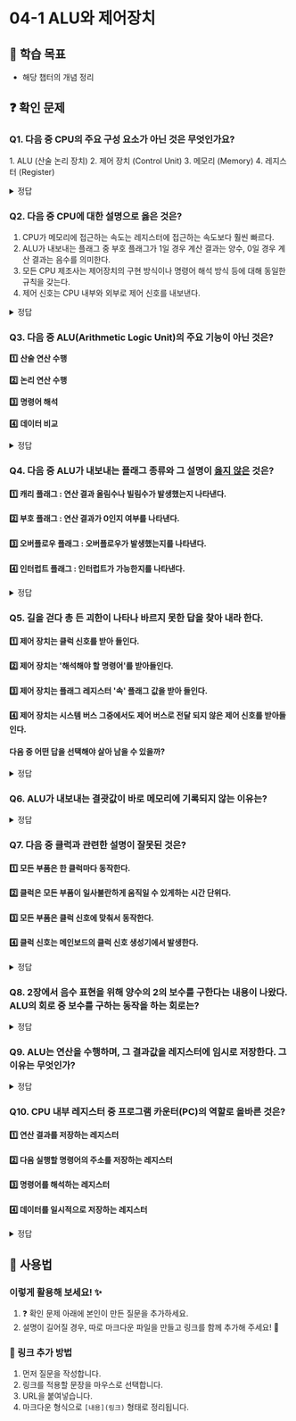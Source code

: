 # 04-1 ALU와 제어장치

## 📌 학습 목표
- 해당 챕터의 개념 정리

## ❓ 확인 문제

### Q1. 다음 중 CPU의 주요 구성 요소가 아닌 것은 무엇인가요?

1️. ALU (산술 논리 장치)
2️. 제어 장치 (Control Unit)
3️. 메모리 (Memory)
4️. 레지스터 (Register)

<details>
<summary>정답</summary>

3️. 메모리 (Memory) X

- **3. 메모리**   
  - 메모리는 CPU외부에 존재하는 장치로, CPU가 필요할 때 데이터를 저장하거나 불러오는 역할을 합니다.
  - CPU 내부의 구성 요소는 아니지만, 명령어와 데이터를 저장하는 중요한 요소입니다.

**[해설]**

- **1. ALU(Arithmetic Logic Unit) - 산술 논리 장치**   
  - 덧셈, 뺄셈 등의 **산술 연산**과 AND, OR 같은 **논리 연산**을 주로 수행합니다.

- **2. 제어장치(Control Unit)**   
  - 프로그램 명령어를 해석하고. **CPU 내부 장치 및 외부 장치의 동작** 을 제어합니다
  - 연산 순서를 조정하며, 데이터 흐름을 관리하는 역할을 합니다.
  
- **4. 레지스터(Register)**  ❌ 
  - CPU 내부에 존재하는 **고속 임시 저장소**로, 연산에 필요한 데이터를 저장하고 관리합니다.
  - 메모리보다 속도가 빠르며, 연산 시 자주 사용합니다.
---

</details>

### Q2. 다음 중 **CPU에 대한 설명으로 옳은 것**은?

1. CPU가 메모리에 접근하는 속도는 레지스터에 접근하는 속도보다 훨씬 빠르다. 
2. ALU가 내보내는 플래그 중 부호 플래그가 1일 경우 계산 결과는 양수, 0일 경우 계산 결과는 음수를 의미한다. 
3. 모든 CPU 제조사는 제어장치의 구현 방식이나 명령어 해석 방식 등에 대해 동일한 규칙을 갖는다. 
4. 제어 신호는 CPU 내부와 외부로 제어 신호를 내보낸다.

<details>
<summary>정답</summary>

④ 제어 신호는 CPU 내부와 외부로 제어 신호를 내보낸다.

**[해설]**  

- **① CPU가 메모리에 접근하는 속도는 레지스터에 접근하는 속도보다 훨씬 빠르다.**  ❌ 
  - CPU의 **레지스터(Register)는 CPU 내부에 위치하여 가장 빠르게 접근할 수 있는 저장 공간**이다.  
  - 반면, **메모리(RAM)는 CPU 외부에 위치하며, 데이터를 읽고 쓰기 위해 버스를 통해 접근해야 하므로 속도가 상대적으로 느리다.**  
  - 일반적으로 **레지스터 > 캐시 메모리 > RAM > SSD/HDD 순으로 접근 속도가 빠르다.**  

- **② ALU가 내보내는 플래그 중 부호 플래그가 1일 경우 계산 결과는 양수, 0일 경우 계산 결과는 음수를 의미한다.**  ❌
  - **부호 플래그(Sign Flag, SF)**는 연산 결과의 최상위 비트(MSB, Most Significant Bit)를 나타내는 플래그이다.  
  - **부호 비트가 1이면 음수, 0이면 양수를 의미한다.** (2의 보수 표현 사용)  
  - 따라서 **부호 플래그가 1이면 음수, 0이면 양수를 의미하므로 문제의 설명이 틀렸다.**  

- **③ 모든 CPU 제조사는 제어장치의 구현 방식이나 명령어 해석 방식 등에 대해 동일한 규칙을 갖는다.**  ❌
  - CPU의 설계 방식은 제조사마다 다를 수 있다.  
  - 예를 들어, **Intel과 AMD의 CPU는 명령어 집합 아키텍처(ISA)가 유사하지만, 마이크로아키텍처 설계 방식은 다르다.**  
  - 또한, **RISC 계열(CPU 명령어가 단순한 구조)과 CISC 계열(CPU 명령어가 복잡한 구조) CPU는 명령어 처리 방식이 다르다.**  
  - 따라서 **모든 CPU 제조사가 동일한 규칙을 갖는 것은 아니다.**  

- **④ 제어 신호는 CPU 내부와 외부로 제어 신호를 내보낸다.**  ✅
  - **제어 장치(Control Unit, CU)는 CPU 내부와 외부의 장치들이 올바르게 동작하도록 제어 신호를 생성하여 전달한다.**  
  - **CPU 내부에서는 ALU, 레지스터 등의 동작을 제어하며, 외부에서는 메모리, 입출력 장치 등과의 데이터 교환을 관리한다.**  
  - 예를 들어, **메모리 읽기(Read), 쓰기(Write) 신호, 인터럽트 신호, 동기 신호 등이 포함된다.**  
  - 따라서 **제어 신호는 CPU 내부뿐만 아니라 외부로도 출력된다.**


---

</details>

### Q3. 다음 중 ALU(Arithmetic Logic Unit)의 주요 기능이 아닌 것은?

**1️⃣** **산술 연산 수행**

**2️⃣** **논리 연산 수행**

**3️⃣** **명령어 해석**

**4️⃣** **데이터 비교**

<details>
<summary>정답</summary>

**3️⃣** **명령어 해석**

**[해설]**

**1️⃣,2️⃣,4️⃣** **ALU** 수행 연산
1. 덧셈,뺄셈,곱셈,나눗셈 등 기본적인 산술 연산을 수행함
2. AND, OR, XOR, NOT 등의 논리 연산을 수행함
4. 크기 비교(A>B, A==B)등의 연산을 수행함
- ※ 비교 연산의 결과는 조건 플래그에 저장되어 추후 조건 명령어에서 사용 가능

**3️⃣** 명령어 해석 -> **제어장치** 담당


---

</details>

### Q4. 다음 중 ALU가 내보내는 플래그 종류와 그 설명이 <U>옳지 않은</U> 것은?

#### 1️⃣ 캐리 플래그 : 연산 결과 올림수나 빌림수가 발생했는지 나타낸다.
#### 2️⃣ 부호 플래그 : 연산 결과가 0인지 여부를 나타낸다.
#### 3️⃣ 오버플로우 플래그 : 오버플로우가 발생했는지를 나타낸다.
#### 4️⃣ 인터럽트 플래그 : 인터럽트가 가능한지를 나타낸다.

<details>
<summary>정답</summary>

#### 2️⃣ 부호 플래그

- 부호 플래그는 연산 결과의 부호를 나타냅니다.
- 연산 결과가 0인지 여부를 나타내는 플래그는 제로 플래그 입니다.
- 부호 플래그의 활용
    - 레지스터에 결과값이 이진수로 저장되었을 때, 플래그 레지스터에서 부호 플래그가 1임을 확인한다면 결과값에 2의 보수를 취하여 표현되는 음수 값으로 변환할 수 있습니다.

---

</details>

### Q5. 길을 걷다 총 든 괴한이 나타나 바르지 못한 답을 찾아 내라 한다.

#### 1️⃣ 제어 장치는 클럭 신호를 받아 들인다.
#### 2️⃣ 제어 장치는 '해석해야 할 명령어'를 받아들인다. 
#### 3️⃣ 제어 장치는 플래그 레지스터 '속' 플래그 값을 받아 들인다.
#### 4️⃣ 제어 장치는 시스템 버스 그중에서도 제어 버스로 전달 되지 않은 제어 신호를 받아들인다.

#### 다음 중 어떤 답을 선택해야 살아 남을 수 있을까?

<details>

<summary>정답</summary>

4번

- **제어 장치**   
  - 제어 장치는 제어 신호를 내보내고 명령어를 해석하는 부품입니다.
  - 연산 순서를 조정하며, 데이터 흐름을 관리하는 역할을 합니다.

**[해설]**

  
- **4  제어 장치는 시스템 버스 그중에서도 제어 버스로 전달 되지 않은 제어 신호를 받아들인다.**  ❌ 
  - 제어 장치는 제어 버스 로 전달된 제어 신호를 받아들입니다. 

---

</details>

### Q6. ALU가 내보내는 결괏값이 바로 메모리에 기록되지 않는 이유는?

<details>
<summary>정답</summary>

<h4>메모리에 바로 기록하면 프로그램 실행속도가 느려지기 때문</h4>

연산 후, 결괏값은 최종적으로 메모리에 기록된다. 그럼 레지스터를 거치지 않으면 과정이 하나 줄어든다고 생각할 수도 있다. 그러나 ALU가 매번 메모리에 접근한다면 레지스터에 접근하는 것보다 느리기 때문에 결과적으로 프로그램 실행속도가 느려지게 된다.

</details>

### Q7. 다음 중 클럭과 관련한 설명이 잘못된 것은?

#### 1️⃣ 모든 부품은 한 클럭마다 동작한다.
#### 2️⃣ 클럭은 모든 부품이 일사불란하게 움직일 수 있게하는 시간 단위다.
#### 3️⃣ 모든 부품은 클럭 신호에 맞춰서 동작한다.
#### 4️⃣ 클럭 신호는 메인보드의 클럭 신호 생성기에서 발생한다.

<details>
<summary>정답</summary>

<h4>1️⃣ 모든 부품은 한 클럭마다 동작한다.</h4>

- 컴퓨터 부품의 동작은 여러 클럭에 걸쳐서 동작할 수도 있다.

---
2️⃣ 클럭은 모든 부품이 일사불란하게 움직일 수 있게하는 시간 단위다.
	- 클럭 신호는 둘 이상의 디지털 장치가 일정한 속도로 동작할 수 있도록 하고 이 단위가 클럭

3️⃣ 모든 부품은 클럭 신호에 맞춰서 동작한다.
	- 컴퓨터의 모든 장치는 일정한 속도로 동작하기 위해 클럭 신호에 맞춰 동작

4️⃣ 클럭 신호는 메인보드의 클럭 신호 생성기에서 발생한다.
	- 클럭 신호는 메인보드의 클럭 생성기(수정 발진기 + 위상동기회로)를 통해 생성됨

</details>

### Q8. 2장에서 음수 표현을 위해 양수의 2의 보수를 구한다는 내용이 나왔다. ALU의 회로 중 보수를 구하는 동작을 하는 회로는?

<details>
<summary>정답</summary>

<h4>보수기</h4>

- ALU에는 덧셈 작업을 수행하는 가산기, 뺄셈을 수행하는 보수기, 비트 시프팅 연산을 하는 시프터, 오버플로우를 검출하는 오버플로우 검출기 등의 회로가 존재한다.
- 이 중, 보수기가 뺄셈을 진행하는 과정은 A - B를 B의 음수를 구해 A + (-B)로 변환한 뒤, 가산기의 도움을 받아 뺄셈을 진행한다.
- 즉, 보수기는 음수 표현을 위해 2의 보수를 구하는 작업을 하는 ALU 회로이다.

</details>

### Q9. ALU는 연산을 수행하며, 그 결과값을 레지스터에 임시로 저장한다. 그 이유는 무엇인가?

<details>
<summary>정답</summary>

- CPU가 레지스터에 접근하는 속도가 CPU가 메모리에 접근하는 속도보다 더 빠르기 때문

</details>

### Q10. CPU 내부 레지스터 중 프로그램 카운터(PC)의 역할로 올바른 것은?
#### 1️⃣ 연산 결과를 저장하는 레지스터
#### 2️⃣ 다음 실행할 명령어의 주소를 저장하는 레지스터
#### 3️⃣ 명령어를 해석하는 레지스터
#### 4️⃣ 데이터를 일시적으로 저장하는 레지스터

<details>
<summary>정답</summary>

####  2️⃣ 다음 실행할 명령어의 주소를 저장하는 레지스터


- 프로그램 카운터(PC, Program Counter)는 다음 실행할 명령어의 메모리 주소를 저장하는 역할을 한다.
- CPU가 명령어를 실행할 때마다 PC 값이 증가하여 순차적으로 명령어를 가져온다.
- 점프(Jump) 명령어를 만나면 PC 값이 해당 위치로 변경된다.

</details>

## 📝 사용법  
### 이렇게 활용해 보세요! ✨  
1. ❓ 확인 문제 아래에 본인이 만든 질문을 추가하세요.  
2. 설명이 길어질 경우, 따로 마크다운 파일을 만들고 링크를 함께 추가해 주세요! 🔗  

### 🔗 링크 추가 방법  
1. 먼저 질문을 작성합니다.  
2. 링크를 적용할 문장을 마우스로 선택합니다.  
3. URL을 붙여넣습니다.  
4. 마크다운 형식으로 `[내용](링크)` 형태로 정리됩니다.  
